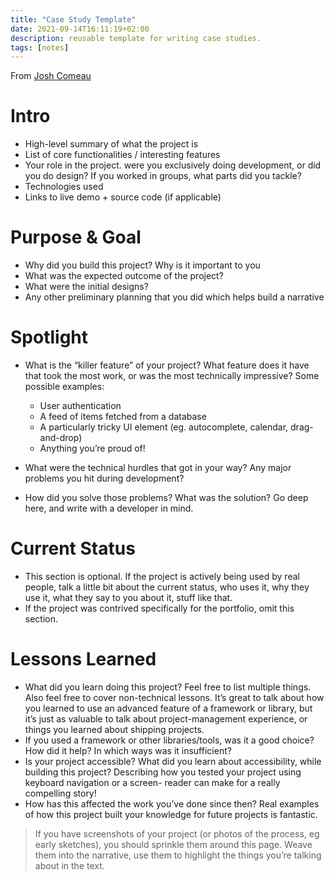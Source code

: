 ```yaml
---
title: "Case Study Template"
date: 2021-09-14T16:11:19+02:00
description: reusable template for writing case studies.
tags: [notes]
---
```


From [Josh Comeau](https://www.joshwcomeau.com/effective-portfolio/)

# Intro
-   High-level summary of what the project is
-   List of core functionalities / interesting features
-   Your role in the project. were you exclusively doing development, or did you do design? If you worked in groups, what parts did you tackle?
-   Technologies used
-   Links to live demo + source code (if applicable)

# Purpose & Goal
-   Why did you build this project? Why is it important to you
-   What was the expected outcome of the project?
-   What were the initial designs?
-   Any other preliminary planning that you did which helps build a narrative

# Spotlight
-   What is the “killer feature” of your project? What feature does it have that took the most work, or was the most technically impressive? Some possible examples:
    -   User authentication
    -   A feed of items fetched from a database
    -   A particularly tricky UI element (eg. autocomplete, calendar, drag-and-drop)
    -   Anything you’re proud of!
        
-   What were the technical hurdles that got in your way? Any major problems you hit during development?
-   How did you solve those problems? What was the solution? Go deep here, and write with a developer in mind.

# Current Status
-   This section is optional. If the project is actively being used by real people, talk a little bit about the current status, who uses it, why they use it, what they say to you about it, stuff like that.
-   If the project was contrived specifically for the portfolio, omit this section.

# Lessons Learned
 

-   What did you learn doing this project? Feel free to list multiple things. Also feel free to cover non-technical lessons. It’s great to talk about how you learned to use an advanced feature of a framework or library, but it’s just as valuable to talk about project-management experience, or things you learned about shipping projects.
-   If you used a framework or other libraries/tools, was it a good choice? How did it help? In which ways was it insufficient?
-   Is your project accessible? What did you learn about accessibility, while building this project? Describing how you tested your project using keyboard navigation or a screen- reader can make for a really compelling story!
-   How has this affected the work you’ve done since then? Real examples of how this project built your knowledge for future projects is fantastic.


>  If you have screenshots of your project (or photos of the process, eg early sketches), you should sprinkle them around this page. Weave them into the narrative, use them to highlight the things you’re talking about in the text.